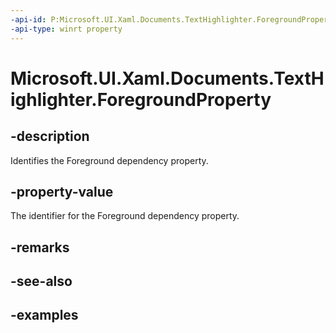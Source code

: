 ```yaml
---
-api-id: P:Microsoft.UI.Xaml.Documents.TextHighlighter.ForegroundProperty
-api-type: winrt property
---
```


<!-- Property syntax.
public DependencyProperty ForegroundProperty { get; }
-->

# Microsoft.UI.Xaml.Documents.TextHighlighter.ForegroundProperty

## -description

Identifies the Foreground dependency property.

## -property-value

The identifier for the Foreground dependency property.

## -remarks

## -see-also

## -examples

